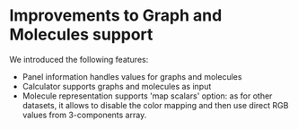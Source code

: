 # Improvements to Graph and Molecules support

We introduced the following features:
 * Panel information handles values for graphs and molecules
 * Calculator supports graphs and molecules as input
 * Molecule representation supports 'map scalars' option: as for other datasets,
   it allows to disable the color mapping and then use direct RGB values from 3-components array.
